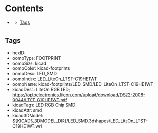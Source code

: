 



Contents
========

* [](#)
	* [Tags](#tags)

# 

## Tags

- hexID: 
- oompType: FOOTPRINT
- oompSize: kicad
- oompColor: kicad-footprints
- oompDesc: LED_SMD
- oompIndex: LED_LiteOn_LTST-C19HE1WT
- oompName: kicad-footprints/LED_SMD/LED_LiteOn_LTST-C19HE1WT
- kicadDesc: LiteOn RGB LED; https://optoelectronics.liteon.com/upload/download/DS22-2008-0044/LTST-C19HE1WT.pdf
- kicadTags: LED RGB Chip SMD
- kicadAttr: smd
- kicad3DModel: ${KICAD6_3DMODEL_DIR}/LED_SMD.3dshapes/LED_LiteOn_LTST-C19HE1WT.wrl
